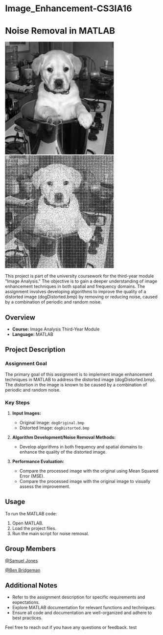 # Image_Enhancement-CS3IA16

# Noise Removal in MATLAB

![Original Dog Image](dogOriginal.bmp) ![Distorted Dog Image](dogDistorted.bmp)

This project is part of the university coursework for the third-year module "Image Analysis." The objective is to gain a deeper understanding of image enhancement techniques in both spatial and frequency domains. The assignment involves developing algorithms to improve the quality of a distorted image (dogDistorted.bmp) by removing or reducing noise, caused by a combination of periodic and random noise.

## Overview

- **Course:** Image Analysis Third-Year Module
- **Language:** MATLAB

## Project Description

### Assignment Goal

The primary goal of this assignment is to implement image enhancement techniques in MATLAB to address the distorted image (dogDistorted.bmp). The distortion in the image is known to be caused by a combination of periodic and random noise.

### Key Steps

1. **Input Images:**

   - Original Image: `dogOriginal.bmp`
   - Distorted Image: `dogDistorted.bmp`

2. **Algorithm Development/Noise Removal Methods:**

   - Develop algorithms in both frequency and spatial domains to enhance the quality of the distorted image.

3. **Performance Evaluation:**
   - Compare the processed image with the original using Mean Squared Error (MSE).
   - Compare the processed image with the original image to visually assess the improvement.

## Usage

To run the MATLAB code:

1. Open MATLAB.
2. Load the project files.
3. Run the main script for noise removal.

## Group Members

[@Samuel Jones](https://github.com/Joness07)

[@Ben Bridgeman](https://github.com/benbridgeman03)

## Additional Notes

- Refer to the assignment description for specific requirements and expectations.
- Explore MATLAB documentation for relevant functions and techniques.
- Ensure all code and documentation are well-organized and adhere to best practices.

Feel free to reach out if you have any questions or feedback.
test
